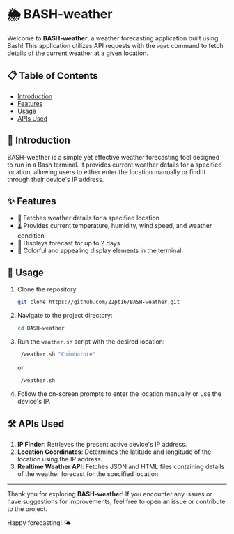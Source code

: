 # 🌦️ BASH-weather

Welcome to **BASH-weather**, a weather forecasting application built using Bash! This application utilizes API requests with the `wget` command to fetch details of the current weather at a given location.

## 📋 Table of Contents
- [Introduction](#introduction)
- [Features](#features)
- [Usage](#usage)
- [APIs Used](#apis-used)

## 👋 Introduction
BASH-weather is a simple yet effective weather forecasting tool designed to run in a Bash terminal. It provides current weather details for a specified location, allowing users to either enter the location manually or find it through their device's IP address.

## ✨ Features
- 📍 Fetches weather details for a specified location
- 🌡️ Provides current temperature, humidity, wind speed, and weather condition
- 📅 Displays forecast for up to 2 days
- 🌈 Colorful and appealing display elements in the terminal

## 🚀 Usage
1. Clone the repository:
    ```bash
    git clone https://github.com/22pt16/BASH-weather.git
    ```
2. Navigate to the project directory:
    ```bash
    cd BASH-weather
    ```

3. Run the `weather.sh` script with the desired location:
    ```bash
    ./weather.sh "Coimbatore"
    ```

    or

    ```bash
    ./weather.sh
    ```

4. Follow the on-screen prompts to enter the location manually or use the device's IP.

## 🛠️ APIs Used
1. **IP Finder**: Retrieves the present active device's IP address.
2. **Location Coordinates**: Determines the latitude and longitude of the location using the IP address.
3. **Realtime Weather API**: Fetches JSON and HTML files containing details of the weather forecast for the specified location.

---

Thank you for exploring **BASH-weather**! If you encounter any issues or have suggestions for improvements, feel free to open an issue or contribute to the project.

Happy forecasting! 🌤️
